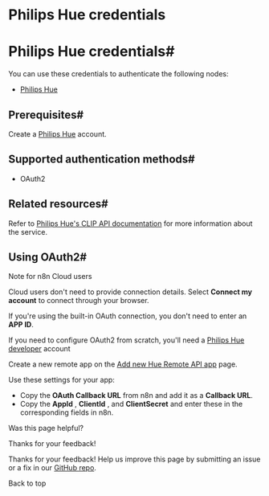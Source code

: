# Philips Hue credentials

[ ](https://github.com/n8n-io/n8n-docs/edit/main/docs/integrations/builtin/credentials/philipshue.md "Edit this page")

# Philips Hue credentials#

You can use these credentials to authenticate the following nodes:

  * [Philips Hue](../../app-nodes/n8n-nodes-base.philipshue/)



## Prerequisites#

Create a [Philips Hue](https://www.philips-hue.com/en-us) account.

## Supported authentication methods#

  * OAuth2



## Related resources#

Refer to [Philips Hue's CLIP API documentation](https://developers.meethue.com/develop/hue-api-v2/api-reference/) for more information about the service.

## Using OAuth2#

Note for n8n Cloud users

Cloud users don't need to provide connection details. Select **Connect my account** to connect through your browser.

If you're using the built-in OAuth connection, you don't need to enter an **APP ID**.

If you need to configure OAuth2 from scratch, you'll need a [Philips Hue developer](https://developers.meethue.com/) account

Create a new remote app on the [Add new Hue Remote API app](https://developers.meethue.com/add-new-hue-remote-api-app/) page.

Use these settings for your app:

  * Copy the **OAuth Callback URL** from n8n and add it as a **Callback URL**.
  * Copy the **AppId** , **ClientId** , and **ClientSecret** and enter these in the corresponding fields in n8n.

Was this page helpful? 

Thanks for your feedback! 

Thanks for your feedback! Help us improve this page by submitting an issue or a fix in our [GitHub repo](https://github.com/n8n-io/n8n-docs). 

Back to top 
